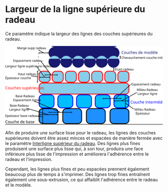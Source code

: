 Largeur de la ligne supérieure du radeau
===

Ce paramètre indique la largeur des lignes des couches supérieures du radeau.

![Dimensions relatives au radeau](../images/raft_dimensions_fr.svg)

Afin de produire une surface lisse pour le radeau, les lignes des couches supérieures doivent être assez minces et espacées de manière fermée avec le paramètre [Interligne supérieur du radeau](raft_surface_line_spacing.md). Des lignes plus fines produisent une surface plus lisse qui, à son tour, produira une face inférieure plus lisse de l'impression et améliorera l'adhérence entre le radeau et l'impression.

Cependant, les lignes plus fines et peu espacées prennent également beaucoup plus de temps à s'imprimer. Des lignes trop fines entraînent également une sous-extrusion, ce qui affaiblit l'adhérence entre le radeau et le modèle.
